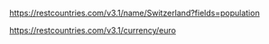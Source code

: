 https://restcountries.com/v3.1/name/Switzerland?fields=population

https://restcountries.com/v3.1/currency/euro



